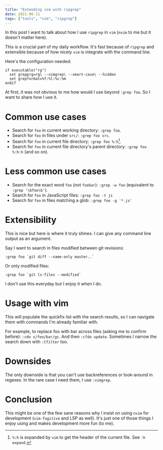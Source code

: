 ```yaml
---
title: "Extending vim with ripgrep"
date: 2021-06-11
tags: ["tools", "vim", "ripgrep"]
---
```


In this post I want to talk about how I use `ripgrep` in `vim` (`nvim` to me
but it doesn't matter here).

This is a crucial part of my daily workflow. It's fast because of `ripgrep` and
extensible because of how nicely `vim` is integrate with the command line.

Here's the configuration needed:

```vim
if executable("rg")
  set grepprg=rg\ --vimgrep\ --smart-case\ --hidden
  set grepformat=%f:%l:%c:%m
endif
```

At first, it was not obvious to me how would I use beyond `:grep foo`. So I
want to share how I use it.

# Common use cases

- Search for `foo` in current working directory: `:grep foo`.
- Search for `foo` in files under `src/`: `:grep foo src`.
- Search for `foo` in current file directory: `:grep foo %:h`[^1].
- Search for `foo` in current file directory's parent directory: `:grep foo
  %:h:h` (and so on).

# Less common use cases

- Search for the exact word `foo` (not `foobar`): `:grep -w foo` (equivalent to
  `:grep '\bfoo\b'`).
- Search for `foo` in JavaScript files: `:grep foo -t js`
- Search for `foo` in files matching a glob: `:grep foo -g '*.js'`

# Extensibility

This is nice but here is where it truly shines. I can give any command line
output as an argument.

Say I want to search in files modified between git revisions:

```
:grep foo `git diff --name-only master..`
```

Or only modified files:

```
:grep foo `git ls-files --modified`
```

I don't use this everyday but I enjoy it when I do.

# Usage with vim

This will populate the quickfix list with the search results, so I can navigate
them with commands I'm already familiar with.

For example, to replace foo with bar across files (asking me to confirm
before): `:cdo s/foo/bar/gc`. And then `:cfdo update`. Sometimes I narrow the
search down with `:Cfilter` too.

# Downsides

The only downside is that you can't use backreferences or look-around in
regexes. In the rare case I need them, I use `:vimgrep`.

# Conclusion

This might be one of the few sane reasons why I insist on using `nvim` for
development (`vim-fugitive` and LSP as well). It's just one of those things I
enjoy using and makes development more fun (to me).

[^1]: `%:h` is expanded by `vim` to get the header of the current file. See `:h
expand`.

